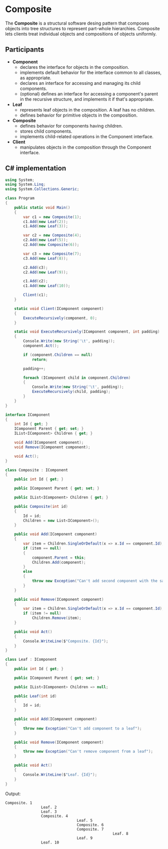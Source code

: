 # Composite

The **Composite** is a structural software desing pattern that composes objects into tree structures to represent part-whole hierarchies.
Composite lets clients treat individual objects and compositions of objects uniformly.

## Participants

* **Component**
  * declares the interface for objects in the composition.
  * implements default behavior for the interface common to all classes, as appropriate.
  * declares an interface for accessing and managing its child components.
  * (optional) defines an interface for accessing a component's parent in the recursive structure, and implements it if that's appropriate.
* **Leaf**
  * represents leaf objects in the composition. A leaf has no children.
  * defines behavior for primitive objects in the composition.
* **Composite**
  * defines behavior for components having children.
  * stores child components.
  * implements child-related operations in the Component interface.
* **Client**
  * manipulates objects in the composition through the Component interface.

## C# implementation

```csharp
using System;
using System.Linq;
using System.Collections.Generic;

class Program
{
    public static void Main()
    {
        var c1 = new Composite(1);
        c1.Add(new Leaf(2));
        c1.Add(new Leaf(3));

        var c2 = new Composite(4);
        c2.Add(new Leaf(5));
        c2.Add(new Composite(6));

        var c3 = new Composite(7);
        c3.Add(new Leaf(8));

        c2.Add(c3);
        c2.Add(new Leaf(9));

        c1.Add(c2);
        c1.Add(new Leaf(10));

        Client(c1);
    }

    static void Client(IComponent component)
    {
        ExecuteRecursively(component, 0);
    }

    static void ExecuteRecursively(IComponent component, int padding)
    {
        Console.Write(new String('\t', padding));
        component.Act();

        if (component.Children == null)
            return;

        padding++;

        foreach (IComponent child in component.Children)
        {
            Console.Write(new String('\t', padding));
            ExecuteRecursively(child, padding);
        }
    }
}

interface IComponent
{
    int Id { get; }
    IComponent Parent { get; set; }
    IList<IComponent> Children { get; }

    void Add(IComponent component);
    void Remove(IComponent component);

    void Act();
}

class Composite : IComponent
{
    public int Id { get; }

    public IComponent Parent { get; set; }

    public IList<IComponent> Children { get; }

    public Composite(int id)
    {
        Id = id;
        Children = new List<IComponent>();
    }

    public void Add(IComponent component)
    {
        var item = Children.SingleOrDefault(x => x.Id == component.Id);
        if (item == null)
        {
            component.Parent = this;
            Children.Add(component);
        }
        else
        {
            throw new Exception("Can't add second component with the same ID");
        }
    }

    public void Remove(IComponent component)
    {
        var item = Children.SingleOrDefault(x => x.Id == component.Id);
        if (item != null)
            Children.Remove(item);
    }

    public void Act()
    {
        Console.WriteLine($"Composite. {Id}");
    }
}

class Leaf : IComponent
{
    public int Id { get; }

    public IComponent Parent { get; set; }

    public IList<IComponent> Children => null;

    public Leaf(int id)
    {
        Id = id;
    }

    public void Add(IComponent component)
    {
        throw new Exception("Can't add component to a leaf");
    }

    public void Remove(IComponent component)
    {
        throw new Exception("Can't remove component from a leaf");
    }

    public void Act()
    {
        Console.WriteLine($"Leaf. {Id}");
    }
}
```

Output:

```output
Composite. 1
                Leaf. 2
                Leaf. 3
                Composite. 4
                                Leaf. 5
                                Composite. 6
                                Composite. 7
                                                Leaf. 8
                                Leaf. 9
                Leaf. 10
```
